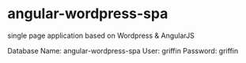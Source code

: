 # angular-wordpress-spa
single page application based on Wordpress &amp; AngularJS



Database Name: angular-wordpress-spa
User: griffin
Password: griffin
